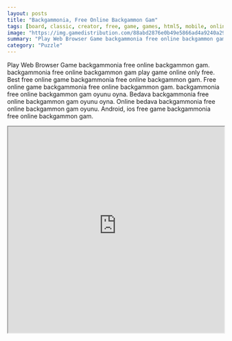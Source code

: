 ```yaml
---
layout: posts
title: "Backgammonia, Free Online Backgammon Gam"
tags: [board, classic, creator, free, game, games, html5, mobile, online, play, player, thinking, touch, backgammon, internet, backgammonia, live, computer, free, online, games, oyna, game, free, games, play, play, games]
image: "https://img.gamedistribution.com/88abd2876e0b49e5866ad4a9240a2930.jpg"
summary: "Play Web Browser Game backgammonia free online backgammon gam. backgammonia free online backgammon gam play game online only free. Best free online game backgammonia free online backgammon gam. Free online game backgammonia free online backgammon gam. backgammonia free online backgammon gam oyunu oyna. Bedava backgammonia free online backgammon gam oyunu oyna. Online bedava backgammonia free online backgammon gam oyunu. Android, ios free game backgammonia free online backgammon gam."
category: "Puzzle"
---
```


Play Web Browser Game backgammonia free online backgammon gam. backgammonia free online backgammon gam play game online only free. Best free online game backgammonia free online backgammon gam. Free online game backgammonia free online backgammon gam. backgammonia free online backgammon gam oyunu oyna. Bedava backgammonia free online backgammon gam oyunu oyna. Online bedava backgammonia free online backgammon gam oyunu. Android, ios free game backgammonia free online backgammon gam.

<iframe width="100%" height="480px;" src="https://html5.gamedistribution.com/88abd2876e0b49e5866ad4a9240a2930/"></iframe>